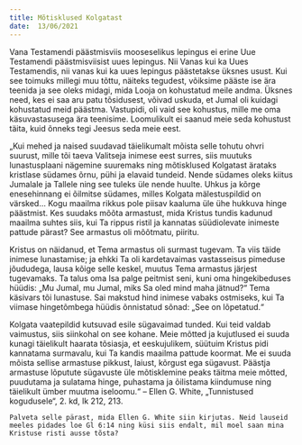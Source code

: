 ```yaml
---
title: Mõtisklused Kolgatast  
date:  13/06/2021  
---
```


Vana Testamendi päästmisviis mooseselikus lepingus ei erine Uue Testamendi päästmisviisist uues lepingus. Nii Vanas kui ka Uues Testamendis, nii vanas kui ka uues lepingus päästetakse üksnes usust. Kui see toimuks millegi muu tõttu, näiteks tegudest, võiksime pääste ise ära teenida ja see oleks midagi, mida Looja on kohustatud meile andma. Üksnes need, kes ei saa aru patu tõsidusest, võivad uskuda, et Jumal oli kuidagi kohustatud meid päästma. Vastupidi, oli vaid see kohustus, mille me oma käsuvastasusega ära teenisime. Loomulikult ei saanud meie seda kohustust täita, kuid õnneks tegi Jeesus seda meie eest.

„Kui mehed ja naised suudavad täielikumalt mõista selle tohutu ohvri suurust, mille tõi taeva Valitseja inimese eest surres, siis muutuks lunastusplaani nägemine suuremaks ning mõtisklused Kolgatast ärataks kristlase südames õrnu, pühi ja elavaid tundeid. Nende südames oleks kiitus Jumalale ja Tallele ning see tuleks üle nende huulte. Uhkus ja kõrge enesehinnang ei õilmitse südames, milles Kolgata mälestuspildid on värsked… Kogu maailma rikkus pole piisav kaaluma üle ühe hukkuva hinge päästmist. Kes suudaks mõõta armastust, mida Kristus tundis kadunud maailma suhtes siis, kui Ta rippus ristil ja kannatas süüdiolevate inimeste pattude pärast? See armastus oli mõõtmatu, piiritu.

Kristus on näidanud, et Tema armastus oli surmast tugevam. Ta viis täide inimese lunastamise; ja ehkki Ta oli kardetavaimas vastasseisus pimeduse jõududega, lausa kõige selle keskel, muutus Tema armastus järjest tugevamaks. Ta talus oma Isa palge peitmist seni, kuni oma hingekibeduses hüüdis: „Mu Jumal, mu Jumal, miks Sa oled mind maha jätnud?“ Tema käsivars tõi lunastuse. Sai makstud hind inimese vabaks ostmiseks, kui Ta viimase hingetõmbega hüüdis õnnistatud sõnad: „See on lõpetatud.“

Kolgata vaatepildid kutsuvad esile sügavaimad tunded. Kui teid valdab vaimustus, siis siinkohal on see kohane. Meie mõtted ja kujutlused ei suuda kunagi täielikult haarata tõsiasja, et eeskujulikem, süütuim Kristus pidi kannatama surmavalu, kui Ta kandis maailma pattude koormat. Me ei suuda mõista sellise armastuse pikkust, laiust, kõrgust ega sügavust. Päästja armastuse lõputute sügavuste üle mõtisklemine peaks täitma meie mõtted, puudutama ja sulatama hinge, puhastama ja õilistama kiindumuse ning täielikult ümber muutma iseloomu.“ – Ellen G. White, „Tunnistused kogudusele“, 2. kd, lk 212, 213.

`Palveta selle pärast, mida Ellen G. White siin kirjutas. Neid lauseid meeles pidades loe Gl 6:14 ning küsi siis endalt, mil moel saan mina Kristuse risti ausse tõsta?`